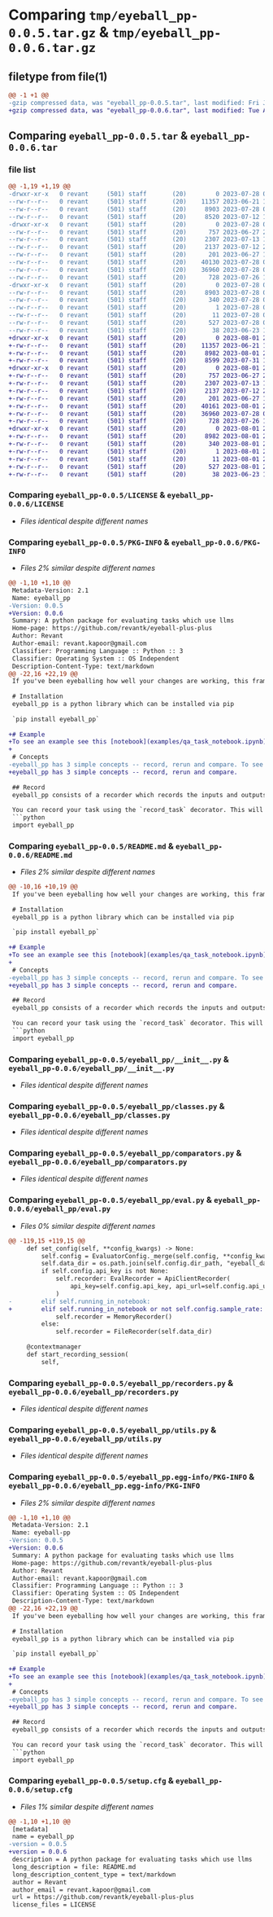 # Comparing `tmp/eyeball_pp-0.0.5.tar.gz` & `tmp/eyeball_pp-0.0.6.tar.gz`

## filetype from file(1)

```diff
@@ -1 +1 @@
-gzip compressed data, was "eyeball_pp-0.0.5.tar", last modified: Fri Jul 28 06:34:15 2023, max compression
+gzip compressed data, was "eyeball_pp-0.0.6.tar", last modified: Tue Aug  1 20:05:20 2023, max compression
```

## Comparing `eyeball_pp-0.0.5.tar` & `eyeball_pp-0.0.6.tar`

### file list

```diff
@@ -1,19 +1,19 @@
-drwxr-xr-x   0 revant     (501) staff       (20)        0 2023-07-28 06:34:15.066982 eyeball_pp-0.0.5/
--rw-r--r--   0 revant     (501) staff       (20)    11357 2023-06-21 17:31:20.000000 eyeball_pp-0.0.5/LICENSE
--rw-r--r--   0 revant     (501) staff       (20)     8903 2023-07-28 06:34:15.067147 eyeball_pp-0.0.5/PKG-INFO
--rw-r--r--   0 revant     (501) staff       (20)     8520 2023-07-12 19:49:37.000000 eyeball_pp-0.0.5/README.md
-drwxr-xr-x   0 revant     (501) staff       (20)        0 2023-07-28 06:34:15.065050 eyeball_pp-0.0.5/eyeball_pp/
--rw-r--r--   0 revant     (501) staff       (20)      757 2023-06-27 22:22:21.000000 eyeball_pp-0.0.5/eyeball_pp/__init__.py
--rw-r--r--   0 revant     (501) staff       (20)     2307 2023-07-13 18:39:56.000000 eyeball_pp-0.0.5/eyeball_pp/classes.py
--rw-r--r--   0 revant     (501) staff       (20)     2137 2023-07-12 21:50:50.000000 eyeball_pp-0.0.5/eyeball_pp/comparators.py
--rw-r--r--   0 revant     (501) staff       (20)      201 2023-06-27 19:58:23.000000 eyeball_pp-0.0.5/eyeball_pp/compare_checkpoints.py
--rw-r--r--   0 revant     (501) staff       (20)    40130 2023-07-28 06:25:03.000000 eyeball_pp-0.0.5/eyeball_pp/eval.py
--rw-r--r--   0 revant     (501) staff       (20)    36960 2023-07-28 05:50:48.000000 eyeball_pp-0.0.5/eyeball_pp/recorders.py
--rw-r--r--   0 revant     (501) staff       (20)      728 2023-07-26 18:52:02.000000 eyeball_pp-0.0.5/eyeball_pp/utils.py
-drwxr-xr-x   0 revant     (501) staff       (20)        0 2023-07-28 06:34:15.066717 eyeball_pp-0.0.5/eyeball_pp.egg-info/
--rw-r--r--   0 revant     (501) staff       (20)     8903 2023-07-28 06:34:15.000000 eyeball_pp-0.0.5/eyeball_pp.egg-info/PKG-INFO
--rw-r--r--   0 revant     (501) staff       (20)      340 2023-07-28 06:34:15.000000 eyeball_pp-0.0.5/eyeball_pp.egg-info/SOURCES.txt
--rw-r--r--   0 revant     (501) staff       (20)        1 2023-07-28 06:34:15.000000 eyeball_pp-0.0.5/eyeball_pp.egg-info/dependency_links.txt
--rw-r--r--   0 revant     (501) staff       (20)       11 2023-07-28 06:34:15.000000 eyeball_pp-0.0.5/eyeball_pp.egg-info/top_level.txt
--rw-r--r--   0 revant     (501) staff       (20)      527 2023-07-28 06:34:15.067987 eyeball_pp-0.0.5/setup.cfg
--rw-r--r--   0 revant     (501) staff       (20)       38 2023-06-23 17:41:10.000000 eyeball_pp-0.0.5/setup.py
+drwxr-xr-x   0 revant     (501) staff       (20)        0 2023-08-01 20:05:20.752260 eyeball_pp-0.0.6/
+-rw-r--r--   0 revant     (501) staff       (20)    11357 2023-06-21 17:31:20.000000 eyeball_pp-0.0.6/LICENSE
+-rw-r--r--   0 revant     (501) staff       (20)     8982 2023-08-01 20:05:20.752408 eyeball_pp-0.0.6/PKG-INFO
+-rw-r--r--   0 revant     (501) staff       (20)     8599 2023-07-31 17:27:10.000000 eyeball_pp-0.0.6/README.md
+drwxr-xr-x   0 revant     (501) staff       (20)        0 2023-08-01 20:05:20.742570 eyeball_pp-0.0.6/eyeball_pp/
+-rw-r--r--   0 revant     (501) staff       (20)      757 2023-06-27 22:22:21.000000 eyeball_pp-0.0.6/eyeball_pp/__init__.py
+-rw-r--r--   0 revant     (501) staff       (20)     2307 2023-07-13 18:39:56.000000 eyeball_pp-0.0.6/eyeball_pp/classes.py
+-rw-r--r--   0 revant     (501) staff       (20)     2137 2023-07-12 21:50:50.000000 eyeball_pp-0.0.6/eyeball_pp/comparators.py
+-rw-r--r--   0 revant     (501) staff       (20)      201 2023-06-27 19:58:23.000000 eyeball_pp-0.0.6/eyeball_pp/compare_checkpoints.py
+-rw-r--r--   0 revant     (501) staff       (20)    40161 2023-08-01 20:04:24.000000 eyeball_pp-0.0.6/eyeball_pp/eval.py
+-rw-r--r--   0 revant     (501) staff       (20)    36960 2023-07-28 05:50:48.000000 eyeball_pp-0.0.6/eyeball_pp/recorders.py
+-rw-r--r--   0 revant     (501) staff       (20)      728 2023-07-26 18:52:02.000000 eyeball_pp-0.0.6/eyeball_pp/utils.py
+drwxr-xr-x   0 revant     (501) staff       (20)        0 2023-08-01 20:05:20.751952 eyeball_pp-0.0.6/eyeball_pp.egg-info/
+-rw-r--r--   0 revant     (501) staff       (20)     8982 2023-08-01 20:05:20.000000 eyeball_pp-0.0.6/eyeball_pp.egg-info/PKG-INFO
+-rw-r--r--   0 revant     (501) staff       (20)      340 2023-08-01 20:05:20.000000 eyeball_pp-0.0.6/eyeball_pp.egg-info/SOURCES.txt
+-rw-r--r--   0 revant     (501) staff       (20)        1 2023-08-01 20:05:20.000000 eyeball_pp-0.0.6/eyeball_pp.egg-info/dependency_links.txt
+-rw-r--r--   0 revant     (501) staff       (20)       11 2023-08-01 20:05:20.000000 eyeball_pp-0.0.6/eyeball_pp.egg-info/top_level.txt
+-rw-r--r--   0 revant     (501) staff       (20)      527 2023-08-01 20:05:20.753051 eyeball_pp-0.0.6/setup.cfg
+-rw-r--r--   0 revant     (501) staff       (20)       38 2023-06-23 17:41:10.000000 eyeball_pp-0.0.6/setup.py
```

### Comparing `eyeball_pp-0.0.5/LICENSE` & `eyeball_pp-0.0.6/LICENSE`

 * *Files identical despite different names*

### Comparing `eyeball_pp-0.0.5/PKG-INFO` & `eyeball_pp-0.0.6/PKG-INFO`

 * *Files 2% similar despite different names*

```diff
@@ -1,10 +1,10 @@
 Metadata-Version: 2.1
 Name: eyeball_pp
-Version: 0.0.5
+Version: 0.0.6
 Summary: A python package for evaluating tasks which use llms
 Home-page: https://github.com/revantk/eyeball-plus-plus
 Author: Revant
 Author-email: revant.kapoor@gmail.com
 Classifier: Programming Language :: Python :: 3
 Classifier: Operating System :: OS Independent
 Description-Content-Type: text/markdown
@@ -22,16 +22,19 @@
 If you've been eyeballing how well your changes are working, this framework should fit right in and help you evaluate your task in a more methodical manner.
 
 # Installation
 eyeball_pp is a python library which can be installed via pip 
 
 `pip install eyeball_pp`
 
+# Example 
+To see an example see this [notebook](examples/qa_task_notebook.ipynb) or checkout more examples in the [examples](examples/) folder. 
+
 # Concepts 
-eyeball_pp has 3 simple concepts -- record, rerun and compare. To see a detailed example check out the examples/ folder in the repo
+eyeball_pp has 3 simple concepts -- record, rerun and compare. 
 
 ## Record
 eyeball_pp consists of a recorder which records the inputs and outputs of your task runs as you are running it and saves them as checkpoints. You can record this locally while developing or from a production system. You can optionally record human feedback for the task output too.
 
 You can record your task using the `record_task` decorator. This will record every run of this function call as a `Checkpoint` for future comparison. The args_to_record specify which inputs to record and the function return value is saved as the output.
 ```python
 import eyeball_pp
```

### Comparing `eyeball_pp-0.0.5/README.md` & `eyeball_pp-0.0.6/README.md`

 * *Files 2% similar despite different names*

```diff
@@ -10,16 +10,19 @@
 If you've been eyeballing how well your changes are working, this framework should fit right in and help you evaluate your task in a more methodical manner.
 
 # Installation
 eyeball_pp is a python library which can be installed via pip 
 
 `pip install eyeball_pp`
 
+# Example 
+To see an example see this [notebook](examples/qa_task_notebook.ipynb) or checkout more examples in the [examples](examples/) folder. 
+
 # Concepts 
-eyeball_pp has 3 simple concepts -- record, rerun and compare. To see a detailed example check out the examples/ folder in the repo
+eyeball_pp has 3 simple concepts -- record, rerun and compare. 
 
 ## Record
 eyeball_pp consists of a recorder which records the inputs and outputs of your task runs as you are running it and saves them as checkpoints. You can record this locally while developing or from a production system. You can optionally record human feedback for the task output too.
 
 You can record your task using the `record_task` decorator. This will record every run of this function call as a `Checkpoint` for future comparison. The args_to_record specify which inputs to record and the function return value is saved as the output.
 ```python
 import eyeball_pp
```

### Comparing `eyeball_pp-0.0.5/eyeball_pp/__init__.py` & `eyeball_pp-0.0.6/eyeball_pp/__init__.py`

 * *Files identical despite different names*

### Comparing `eyeball_pp-0.0.5/eyeball_pp/classes.py` & `eyeball_pp-0.0.6/eyeball_pp/classes.py`

 * *Files identical despite different names*

### Comparing `eyeball_pp-0.0.5/eyeball_pp/comparators.py` & `eyeball_pp-0.0.6/eyeball_pp/comparators.py`

 * *Files identical despite different names*

### Comparing `eyeball_pp-0.0.5/eyeball_pp/eval.py` & `eyeball_pp-0.0.6/eyeball_pp/eval.py`

 * *Files 0% similar despite different names*

```diff
@@ -119,15 +119,15 @@
     def set_config(self, **config_kwargs) -> None:
         self.config = EvaluatorConfig._merge(self.config, **config_kwargs)
         self.data_dir = os.path.join(self.config.dir_path, "eyeball_data")
         if self.config.api_key is not None:
             self.recorder: EvalRecorder = ApiClientRecorder(
                 api_key=self.config.api_key, api_url=self.config.api_url
             )
-        elif self.running_in_notebook:
+        elif self.running_in_notebook or not self.config.sample_rate:
             self.recorder = MemoryRecorder()
         else:
             self.recorder = FileRecorder(self.data_dir)
 
     @contextmanager
     def start_recording_session(
         self,
```

### Comparing `eyeball_pp-0.0.5/eyeball_pp/recorders.py` & `eyeball_pp-0.0.6/eyeball_pp/recorders.py`

 * *Files identical despite different names*

### Comparing `eyeball_pp-0.0.5/eyeball_pp/utils.py` & `eyeball_pp-0.0.6/eyeball_pp/utils.py`

 * *Files identical despite different names*

### Comparing `eyeball_pp-0.0.5/eyeball_pp.egg-info/PKG-INFO` & `eyeball_pp-0.0.6/eyeball_pp.egg-info/PKG-INFO`

 * *Files 2% similar despite different names*

```diff
@@ -1,10 +1,10 @@
 Metadata-Version: 2.1
 Name: eyeball-pp
-Version: 0.0.5
+Version: 0.0.6
 Summary: A python package for evaluating tasks which use llms
 Home-page: https://github.com/revantk/eyeball-plus-plus
 Author: Revant
 Author-email: revant.kapoor@gmail.com
 Classifier: Programming Language :: Python :: 3
 Classifier: Operating System :: OS Independent
 Description-Content-Type: text/markdown
@@ -22,16 +22,19 @@
 If you've been eyeballing how well your changes are working, this framework should fit right in and help you evaluate your task in a more methodical manner.
 
 # Installation
 eyeball_pp is a python library which can be installed via pip 
 
 `pip install eyeball_pp`
 
+# Example 
+To see an example see this [notebook](examples/qa_task_notebook.ipynb) or checkout more examples in the [examples](examples/) folder. 
+
 # Concepts 
-eyeball_pp has 3 simple concepts -- record, rerun and compare. To see a detailed example check out the examples/ folder in the repo
+eyeball_pp has 3 simple concepts -- record, rerun and compare. 
 
 ## Record
 eyeball_pp consists of a recorder which records the inputs and outputs of your task runs as you are running it and saves them as checkpoints. You can record this locally while developing or from a production system. You can optionally record human feedback for the task output too.
 
 You can record your task using the `record_task` decorator. This will record every run of this function call as a `Checkpoint` for future comparison. The args_to_record specify which inputs to record and the function return value is saved as the output.
 ```python
 import eyeball_pp
```

### Comparing `eyeball_pp-0.0.5/setup.cfg` & `eyeball_pp-0.0.6/setup.cfg`

 * *Files 1% similar despite different names*

```diff
@@ -1,10 +1,10 @@
 [metadata]
 name = eyeball_pp
-version = 0.0.5
+version = 0.0.6
 description = A python package for evaluating tasks which use llms
 long_description = file: README.md
 long_description_content_type = text/markdown
 author = Revant
 author_email = revant.kapoor@gmail.com
 url = https://github.com/revantk/eyeball-plus-plus
 license_files = LICENSE
```

